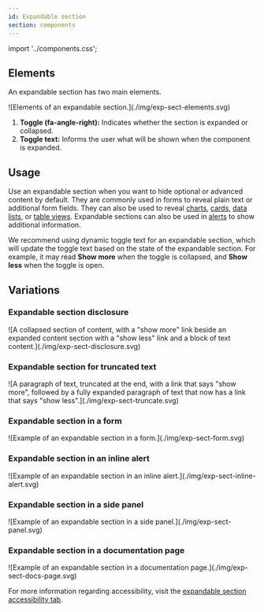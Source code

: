 ```yaml
---
id: Expandable section
section: components
---
```


import '../components.css';

## Elements
An expandable section has two main elements.

<div class="ws-docs-content-img">
![Elements of an expandable section.](./img/exp-sect-elements.svg)
</div>

1. **Toggle (fa-angle-right):** Indicates whether the section is expanded or collapsed.
2. **Toggle text:** Informs the user what will be shown when the component is expanded.

## Usage
Use an expandable section when you want to hide optional or advanced content by default. They are commonly used in forms to reveal plain text or additional form fields. They can also be used to reveal [charts](/charts/about-charts), [cards](/components/card), [data lists](/components/data-list), or [table views](/components/table). Expandable sections can also be used in [alerts](/components/alert) to show additional information.

We recommend using dynamic toggle text for an expandable section, which will update the toggle text based on the state of the expandable section. For example, it may read **Show more** when the toggle is collapsed, and **Show less** when the toggle is open.

## Variations

### Expandable section disclosure 

<div class="ws-docs-content-img">
![A collapsed section of content, with a "show more" link beside an expanded content section with a "show less" link and a block of text content.](./img/exp-sect-disclosure.svg)
</div>

### Expandable section for truncated text

<div class="ws-docs-content-img">
![A paragraph of text, truncated at the end, with a link that says "show more", followed by a fully expanded paragraph of text that now has a link that says "show less".](./img/exp-sect-truncate.svg)
</div>

### Expandable section in a form

<div class="ws-docs-content-img">
![Example of an expandable section in a form.](./img/exp-sect-form.svg)
</div>

### Expandable section in an inline alert

<div class="ws-docs-content-img">
![Example of an expandable section in an inline alert.](./img/exp-sect-inline-alert.svg)
</div>

### Expandable section in a side panel

<div class="ws-docs-content-img">
![Example of an expandable section in a side panel.](./img/exp-sect-panel.svg)
</div>

### Expandable section in a documentation page

<div class="ws-docs-content-img">
![Example of an expandable section in a documentation page.](./img/exp-sect-docs-page.svg)
</div>

For more information regarding accessibility, visit the [expandable section accessibility tab](/components/expandable-section/accessibility).
